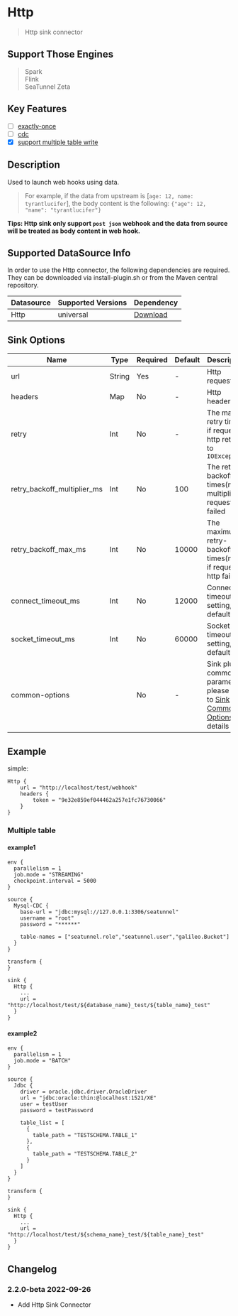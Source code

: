 # Http

> Http sink connector

## Support Those Engines

> Spark<br/>
> Flink<br/>
> SeaTunnel Zeta<br/>

## Key Features

- [ ] [exactly-once](../../concept/connector-v2-features.md)
- [ ] [cdc](../../concept/connector-v2-features.md)
- [x] [support multiple table write](../../concept/connector-v2-features.md)

## Description

Used to launch web hooks using data.

> For example, if the data from upstream is [`age: 12, name: tyrantlucifer`], the body content is the following: `{"age": 12, "name": "tyrantlucifer"}`

**Tips: Http sink only support `post json` webhook and the data from source will be treated as body content in web hook.**

## Supported DataSource Info

In order to use the Http connector, the following dependencies are required.
They can be downloaded via install-plugin.sh or from the Maven central repository.

| Datasource | Supported Versions |                                                 Dependency                                                 |
|------------|--------------------|------------------------------------------------------------------------------------------------------------|
| Http       | universal          | [Download](https://mvnrepository.com/artifact/org.apache.seatunnel/seatunnel-connectors-v2/connector-http) |

## Sink Options

|            Name             |  Type  | Required | Default |                                             Description                                             |
|-----------------------------|--------|----------|---------|-----------------------------------------------------------------------------------------------------|
| url                         | String | Yes      | -       | Http request url                                                                                    |
| headers                     | Map    | No       | -       | Http headers                                                                                        |
| retry                       | Int    | No       | -       | The max retry times if request http return to `IOException`                                         |
| retry_backoff_multiplier_ms | Int    | No       | 100     | The retry-backoff times(millis) multiplier if request http failed                                   |
| retry_backoff_max_ms        | Int    | No       | 10000   | The maximum retry-backoff times(millis) if request http failed                                      |
| connect_timeout_ms          | Int    | No       | 12000   | Connection timeout setting, default 12s.                                                            |
| socket_timeout_ms           | Int    | No       | 60000   | Socket timeout setting, default 60s.                                                                |
| common-options              |        | No       | -       | Sink plugin common parameters, please refer to [Sink Common Options](common-options.md) for details |

## Example

simple:

```hocon
Http {
    url = "http://localhost/test/webhook"
    headers {
        token = "9e32e859ef044462a257e1fc76730066"
    }
}
```

### Multiple table

#### example1

```hocon
env {
  parallelism = 1
  job.mode = "STREAMING"
  checkpoint.interval = 5000
}

source {
  Mysql-CDC {
    base-url = "jdbc:mysql://127.0.0.1:3306/seatunnel"
    username = "root"
    password = "******"
    
    table-names = ["seatunnel.role","seatunnel.user","galileo.Bucket"]
  }
}

transform {
}

sink {
  Http {
    ...
    url = "http://localhost/test/${database_name}_test/${table_name}_test"
  }
}
```

#### example2

```hocon
env {
  parallelism = 1
  job.mode = "BATCH"
}

source {
  Jdbc {
    driver = oracle.jdbc.driver.OracleDriver
    url = "jdbc:oracle:thin:@localhost:1521/XE"
    user = testUser
    password = testPassword

    table_list = [
      {
        table_path = "TESTSCHEMA.TABLE_1"
      },
      {
        table_path = "TESTSCHEMA.TABLE_2"
      }
    ]
  }
}

transform {
}

sink {
  Http {
    ...
    url = "http://localhost/test/${schema_name}_test/${table_name}_test"
  }
}
```

## Changelog

### 2.2.0-beta 2022-09-26

- Add Http Sink Connector

